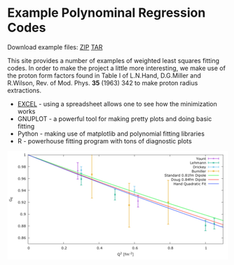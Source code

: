 # Example Polynominal Regression Codes

Download example files:
<a href="https://github.com/JeffersonLab/Example-Fitting-Codes/zipball/master" class="button">ZIP</a>
<a href="https://github.com/JeffersonLab/Example-Fitting-Codes/tarball/master" class="button">TAR</a>

This site provides a number of examples of weighted least squares fitting codes.    In order to make the project a little more interesting, we make use of the proton form factors found in Table I of L.N.Hand, D.G.Miller and R.Wilson, Rev. of Mod. Phys. <b>35</b> (1963) 342 to make proton radius extractions.   

* <a href="https://github.com/JeffersonLab/Example-Fitting-Codes/blob/master/EXCEL/README.md">EXCEL</a> - using a spreadsheet allows one to see how the minimization works
* GNUPLOT - a powerful tool for making pretty plots and doing basic fitting
* Python - making use of matplotlib and polynomial fitting libraries
* R - powerhouse fitting program with tons of diagnostic plots

<img src="https://raw.githubusercontent.com/JeffersonLab/Example-Fitting-Codes/master/GNUPLOT/gnuplot-output.png" width="1024">


